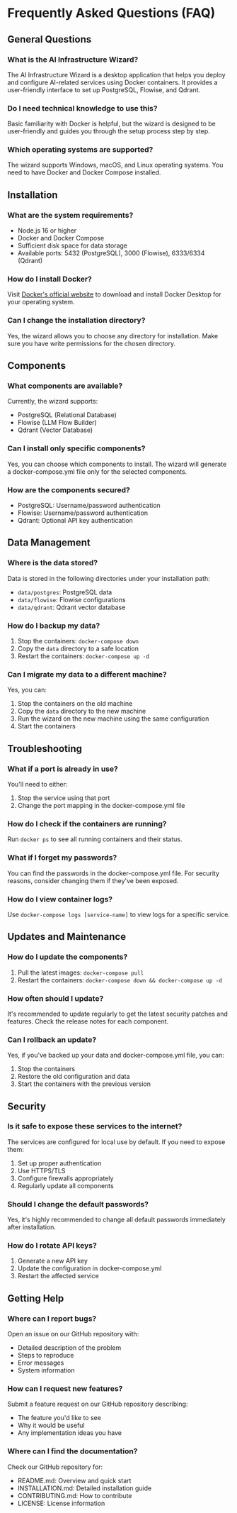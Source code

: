 # Frequently Asked Questions (FAQ)

## General Questions

### What is the AI Infrastructure Wizard?
The AI Infrastructure Wizard is a desktop application that helps you deploy and configure AI-related services using Docker containers. It provides a user-friendly interface to set up PostgreSQL, Flowise, and Qdrant.

### Do I need technical knowledge to use this?
Basic familiarity with Docker is helpful, but the wizard is designed to be user-friendly and guides you through the setup process step by step.

### Which operating systems are supported?
The wizard supports Windows, macOS, and Linux operating systems. You need to have Docker and Docker Compose installed.

## Installation

### What are the system requirements?
- Node.js 16 or higher
- Docker and Docker Compose
- Sufficient disk space for data storage
- Available ports: 5432 (PostgreSQL), 3000 (Flowise), 6333/6334 (Qdrant)

### How do I install Docker?
Visit [Docker's official website](https://www.docker.com/products/docker-desktop) to download and install Docker Desktop for your operating system.

### Can I change the installation directory?
Yes, the wizard allows you to choose any directory for installation. Make sure you have write permissions for the chosen directory.

## Components

### What components are available?
Currently, the wizard supports:
- PostgreSQL (Relational Database)
- Flowise (LLM Flow Builder)
- Qdrant (Vector Database)

### Can I install only specific components?
Yes, you can choose which components to install. The wizard will generate a docker-compose.yml file only for the selected components.

### How are the components secured?
- PostgreSQL: Username/password authentication
- Flowise: Username/password authentication
- Qdrant: Optional API key authentication

## Data Management

### Where is the data stored?
Data is stored in the following directories under your installation path:
- `data/postgres`: PostgreSQL data
- `data/flowise`: Flowise configurations
- `data/qdrant`: Qdrant vector database

### How do I backup my data?
1. Stop the containers: `docker-compose down`
2. Copy the `data` directory to a safe location
3. Restart the containers: `docker-compose up -d`

### Can I migrate my data to a different machine?
Yes, you can:
1. Stop the containers on the old machine
2. Copy the `data` directory to the new machine
3. Run the wizard on the new machine using the same configuration
4. Start the containers

## Troubleshooting

### What if a port is already in use?
You'll need to either:
1. Stop the service using that port
2. Change the port mapping in the docker-compose.yml file

### How do I check if the containers are running?
Run `docker ps` to see all running containers and their status.

### What if I forget my passwords?
You can find the passwords in the docker-compose.yml file. For security reasons, consider changing them if they've been exposed.

### How do I view container logs?
Use `docker-compose logs [service-name]` to view logs for a specific service.

## Updates and Maintenance

### How do I update the components?
1. Pull the latest images: `docker-compose pull`
2. Restart the containers: `docker-compose down && docker-compose up -d`

### How often should I update?
It's recommended to update regularly to get the latest security patches and features. Check the release notes for each component.

### Can I rollback an update?
Yes, if you've backed up your data and docker-compose.yml file, you can:
1. Stop the containers
2. Restore the old configuration and data
3. Start the containers with the previous version

## Security

### Is it safe to expose these services to the internet?
The services are configured for local use by default. If you need to expose them:
1. Set up proper authentication
2. Use HTTPS/TLS
3. Configure firewalls appropriately
4. Regularly update all components

### Should I change the default passwords?
Yes, it's highly recommended to change all default passwords immediately after installation.

### How do I rotate API keys?
1. Generate a new API key
2. Update the configuration in docker-compose.yml
3. Restart the affected service

## Getting Help

### Where can I report bugs?
Open an issue on our GitHub repository with:
- Detailed description of the problem
- Steps to reproduce
- Error messages
- System information

### How can I request new features?
Submit a feature request on our GitHub repository describing:
- The feature you'd like to see
- Why it would be useful
- Any implementation ideas you have

### Where can I find the documentation?
Check our GitHub repository for:
- README.md: Overview and quick start
- INSTALLATION.md: Detailed installation guide
- CONTRIBUTING.md: How to contribute
- LICENSE: License information
